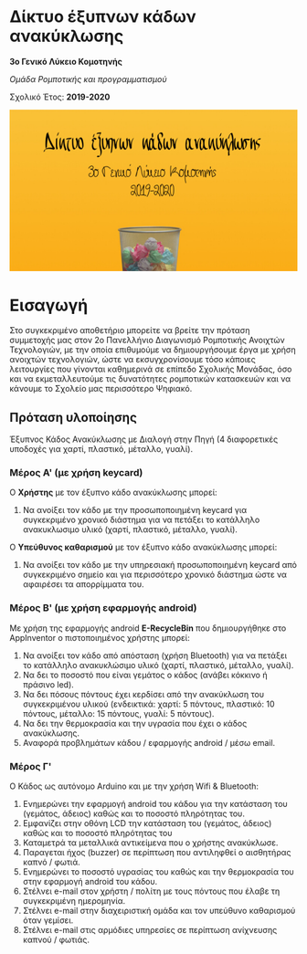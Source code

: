 # Δίκτυο έξυπνων κάδων ανακύκλωσης
**3ο Γενικό Λύκειο Κομοτηνής**

*Ομάδα Ρομποτικής και προγραμματισμού* 

Σχολικό Έτος: **2019-2020**

![Cat](https://github.com/3lykkomo-programming/RecycleBin/blob/master/docs/images/wallpaper.png)

# Εισαγωγή
Στο συγκεκριμένο αποθετήριο μπορείτε να βρείτε την πρόταση συμμετοχής μας στον 2ο Πανελλήνιο Διαγωνισμό Ρομποτικής Ανοιχτών Τεχνολογιών, με την οποία επιθυμούμε να δημιουργήσουμε έργα με χρήση ανοιχτών τεχνολογιών, ώστε να εκσυγχρονίσουμε τόσο κάποιες λειτουργίες που γίνονται καθημερινά σε επίπεδο Σχολικής Μονάδας, όσο και να εκμεταλλευτούμε τις δυνατότητες ρομποτικών κατασκευών και να κάνουμε το Σχολείο μας περισσότερο Ψηφιακό.

## Πρόταση υλοποίησης
Έξυπνος Κάδος Ανακύκλωσης με Διαλογή στην Πηγή (4 διαφορετικές υποδοχές για χαρτί, πλαστικό, μέταλλο, γυαλί).

### Μέρος Α' (με χρήση keycard)
Ο **Χρήστης** με τον έξυπνο κάδο ανακύκλωσης μπορεί:
1. Να ανοίξει τον κάδο με την προσωποποιημένη keycard για συγκεκριμένο χρονικό διάστημα για να πετάξει το κατάλληλο ανακυκλωσιμο υλικό (χαρτί, πλαστικό, μέταλλο, γυαλί).

Ο **Υπεύθυνος καθαρισμού** με τον έξυπνο κάδο ανακύκλωσης μπορεί:
1. Να ανοίξει τον κάδο με την υπηρεσιακή προσωποποιημένη keycard από συγκεκριμένο σημείο και για περισσότερο χρονικό διάστημα ώστε να αφαιρέσει τα απορρίμματα του.

### Μέρος Β' (με χρήση εφαρμογής android)
Με χρήση της εφαρμογής android **E-RecycleBin** που δημιουργήθηκε στο AppInventor ο πιστοποιημένος χρήστης μπορεί:

1. Να ανοίξει τον κάδο από απόσταση (χρήση Bluetooth) για να πετάξει το κατάλληλο ανακυκλώσιμο υλικό (χαρτί, πλαστικό, μέταλλο, γυαλί).
2. Να δει το ποσοστό που είναι γεμάτος ο κάδος (ανάβει κόκκινο ή πράσινο led).
3. Να δει πόσους πόντους έχει κερδίσει από την ανακύκλωση του συγκεκριμένου υλικού (ενδεικτικά: χαρτί: 5 πόντους, πλαστικό: 10 πόντους, μέταλλο: 15 πόντους, γυαλί: 5 πόντους).
4. Να δει την θερμοκρασία και την υγρασία που έχει ο κάδος ανακύκλωσης.
5. Αναφορά προβλημάτων κάδου / εφαρμογής android / μέσω email.

### Μέρος Γ' 
Ο Κάδος ως αυτόνομο Arduino και με την χρήση Wifi & Bluetooth:

1. Ενημερώνει την εφαρμογή android του κάδου για την κατάσταση του (γεμάτος, άδειος) καθώς και το ποσοστό πληρότητας του.
2. Εμφανίζει στην οθόνη LCD  την κατάσταση του (γεμάτος, άδειος) καθώς και το ποσοστό πληρότητας του 
3. Καταμετρά τα μεταλλικά αντικείμενα που ο χρήστης ανακύκλωσε.
4. Παραγεται ήχος (buzzer) σε περίπτωση που αντιληφθεί ο αισθητήρας καπνό / φωτιά.
5. Ενημερώνει το ποσοστό υγρασίας του καθώς και την θερμοκρασία του στην εφαρμογή android του κάδου.
6. Στέλνει e-mail στον χρήστη / πολίτη με τους πόντους που έλαβε τη συγκεκριμένη ημερομηνία.
7. Στέλνει e-mail στην διαχειριστική ομάδα και τον υπεύθυνο καθαρισμού όταν γεμίσει.
8. Στέλνει e-mail στις αρμόδιες υπηρεσίες σε περίπτωση ανίχνευσης καπνού / φωτιάς.
